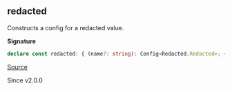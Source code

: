 ## redacted

Constructs a config for a redacted value.

**Signature**

```ts
declare const redacted: { (name?: string): Config<Redacted.Redacted>; <A>(config: Config<A>): Config<Redacted.Redacted<A>>; }
```

[Source](https://github.com/Effect-TS/effect/tree/main/packages/effect/src/Config.ts#L357)

Since v2.0.0